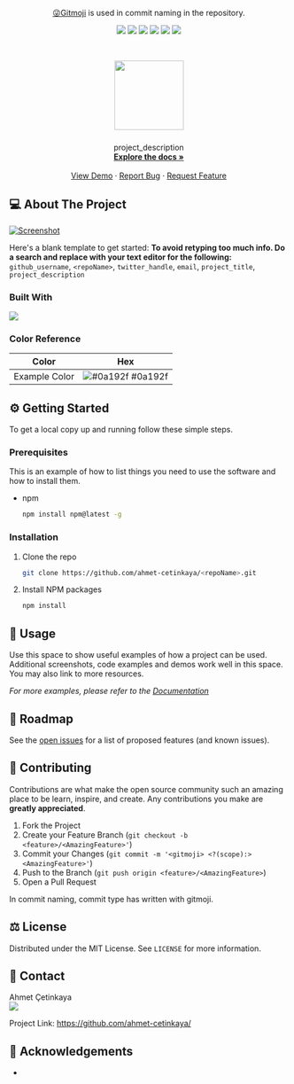 <p align="center">
 <a href="https://gitmoji.dev/">😜Gitmoji</a> is used in commit naming in the repository.
</p>
<p align="center">
  <a href="https://github.com/ahmet-cetinkaya/<repoName>/graphs/contributors"><img src="https://img.shields.io/github/contributors/ahmet-cetinkaya/<repoName>.svg?style=for-the-badge"></a>
  <a href="https://github.com/ahmet-cetinkaya/<repoName>/network/members"><img src="https://img.shields.io/github/forks/ahmet-cetinkaya/<repoName>.svg?style=for-the-badge"></a>
  <a href="https://github.com/ahmet-cetinkaya/<repoName>/stargazers"><img src="https://img.shields.io/github/stars/ahmet-cetinkaya/<repoName>.svg?style=for-the-badge"></a>
  <a href="https://github.com/ahmet-cetinkaya/<repoName>/issues"><img src="https://img.shields.io/github/issues/ahmet-cetinkaya/<repoName>.svg?style=for-the-badge"></a>
  <a href="https://github.com/ahmet-cetinkaya/<repoName>/blob/master/LICENSE.txt"><img src="https://img.shields.io/github/license/ahmet-cetinkaya/<repoName>.svg?style=for-the-badge"></a>
  <a href="https://linkedin.com/in/ahmet-cetinkaya"><img src="https://img.shields.io/badge/LinkedIn-0077B5?style=for-the-badge&logo=linkedin&logoColor=white"></a>
</p>
<br />

<p align="center">
  <a href="https://github.com/ahmet-cetinkaya/<repoName>"><img src="repo_icon" height="125"></a>
  <h3 align="center"><repoTitle></h3>
  <p align="center">
    project_description
    <br />
    <a href="https://github.com/ahmet-cetinkaya/<repoName>"><strong>Explore the docs »</strong></a>
    <br />
    <br />
    <a href="https://github.com/ahmet-cetinkaya/<repoName>">View Demo</a>
    ·
    <a href="https://github.com/ahmet-cetinkaya/<repoName>/issues">Report Bug</a>
    ·
    <a href="https://github.com/ahmet-cetinkaya/<repoName>/issues">Request Feature</a>
  </p>
</p>

## 💻 About The Project

[![<repoTitle> Screenshot](product-screenshot)](https://example.com)

Here's a blank template to get started:
**To avoid retyping too much info. Do a search and replace with your text editor for the following:**
`github_username`, `<repoName>`, `twitter_handle`, `email`, `project_title`, `project_description`

### Built With

[![](product-screenshot)](https://example.com)
  
### Color Reference

| Color             | Hex                                                                |
| ----------------- | ------------------------------------------------------------------ |
| Example Color | ![#0a192f](https://via.placeholder.com/10/0a192f?text=+) #0a192f |


## ⚙️ Getting Started

To get a local copy up and running follow these simple steps.

### Prerequisites

This is an example of how to list things you need to use the software and how to install them.

- npm
  ```sh
  npm install npm@latest -g
  ```

### Installation

1. Clone the repo
   ```sh
   git clone https://github.com/ahmet-cetinkaya/<repoName>.git
   ```
2. Install NPM packages
   ```sh
   npm install
   ```

## 🚀 Usage

Use this space to show useful examples of how a project can be used. Additional screenshots, code examples and demos work well in this space. You may also link to more resources.

_For more examples, please refer to the [Documentation](https://example.com)_

## 🚧 Roadmap

See the [open issues](https://github.com/ahmet-cetinkaya/<repoName>/issues) for a list of proposed features (and known issues).

## 🤝 Contributing

Contributions are what make the open source community such an amazing place to be learn, inspire, and create. Any contributions you make are **greatly appreciated**.

1. Fork the Project
2. Create your Feature Branch (`git checkout -b <feature>/<AmazingFeature>'`)
3. Commit your Changes (`git commit -m '<gitmoji> <?(scope):> <AmazingFeature>'`)
4. Push to the Branch (`git push origin <feature>/<AmazingFeature>`)
5. Open a Pull Request

In commit naming, commit type has written with gitmoji.

## ⚖️ License

Distributed under the MIT License. See `LICENSE` for more information.

## 📧 Contact

<div>Ahmet Çetinkaya<div>
<a href="https://ahmetcetinkaya.info/"><img src="https://img.shields.io/badge/ahmetcetinkaya.info-F4D03E.svg?&style=for-the-badge&logo=Cliqz&logoColor=black" /></a>

Project Link: [https://github.com/ahmet-cetinkaya/<repoName>](https://github.com/ahmet-cetinkaya/<repoName>)

## 🙏 Acknowledgements

- []()
